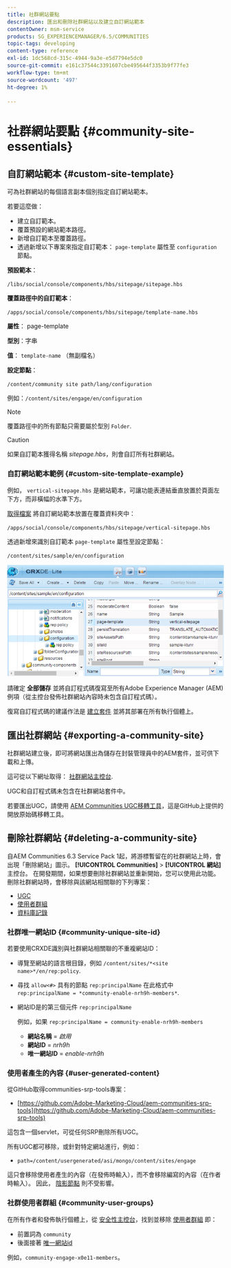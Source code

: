 ```yaml
---
title: 社群網站要點
description: 匯出和刪除社群網站以及建立自訂網站範本
contentOwner: msm-service
products: SG_EXPERIENCEMANAGER/6.5/COMMUNITIES
topic-tags: developing
content-type: reference
exl-id: 1dc568cd-315c-4944-9a3e-e5d7794e5dc0
source-git-commit: e161c37544c3391607cbe495644f3353b9f77fe3
workflow-type: tm+mt
source-wordcount: '497'
ht-degree: 1%

---
```


# 社群網站要點 {#community-site-essentials}

## 自訂網站範本 {#custom-site-template}

可為社群網站的每個語言副本個別指定自訂網站範本。

若要這麼做：

* 建立自訂範本。
* 覆蓋預設的網站範本路徑。
* 新增自訂範本至覆蓋路徑。
* 透過新增以下專案來指定自訂範本： `page-template` 屬性至 `configuration` 節點。

**預設範本**：

`/libs/social/console/components/hbs/sitepage/sitepage.hbs`

**覆蓋路徑中的自訂範本**：

`/apps/social/console/components/hbs/sitepage/template-name.hbs`

**屬性**： page-template

**型別**：字串

**值**： `template-name` （無副檔名）

**設定節點**：

`/content/community site path/lang/configuration`

例如：`/content/sites/engage/en/configuration`

>[!NOTE]
>
>覆蓋路徑中的所有節點只需要屬於型別 `Folder`.

>[!CAUTION]
>
>如果自訂範本獲得名稱 *sitepage.hbs*，則會自訂所有社群網站。

### 自訂網站範本範例 {#custom-site-template-example}

例如， `vertical-sitepage.hbs` 是網站範本，可讓功能表連結垂直放置於頁面左下方，而非橫幅的水準下方。

[取得檔案](assets/vertical-sitepage.hbs)
將自訂網站範本放置在覆蓋資料夾中：

`/apps/social/console/components/hbs/sitepage/vertical-sitepage.hbs`

透過新增來識別自訂範本 `page-template` 屬性至設定節點：

`/content/sites/sample/en/configuration`

![crxde-siteconfiguration](assets/crxde-siteconfiguration.png)

請確定 **全部儲存** 並將自訂程式碼復寫至所有Adobe Experience Manager (AEM)例項（從主控台發佈社群網站內容時未包含自訂程式碼）。

復寫自訂程式碼的建議作法是 [建立套件](../../help/sites-administering/package-manager.md#creating-a-new-package) 並將其部署在所有執行個體上。

## 匯出社群網站 {#exporting-a-community-site}

社群網站建立後，即可將網站匯出為儲存在封裝管理員中的AEM套件，並可供下載和上傳。

這可從以下網址取得： [社群網站主控台](sites-console.md#exporting-the-site).

UGC和自訂程式碼未包含在社群網站套件中。

若要匯出UGC，請使用 [AEM Communities UGC移轉工具](https://github.com/Adobe-Marketing-Cloud/aem-communities-ugc-migration)，這是GitHub上提供的開放原始碼移轉工具。

## 刪除社群網站 {#deleting-a-community-site}

自AEM Communities 6.3 Service Pack 1起，將游標暫留在的社群網站上時，會出現「刪除網站」圖示。 **[!UICONTROL Communities]** > **[!UICONTROL 網站]** 主控台。 在開發期間，如果想要刪除社群網站並重新開始，您可以使用此功能。 刪除社群網站時，會移除與該網站相關聯的下列專案：

* [UGC](#user-generated-content)
* [使用者群組](#community-user-groups)
* [資料庫記錄](#database-records)

### 社群唯一網站ID {#community-unique-site-id}

若要使用CRXDE識別與社群網站相關聯的不重複網站ID：

* 導覽至網站的語言根目錄，例如 `/content/sites/*<site name>*/en/rep:policy`.

* 尋找 `allow<#>` 具有的節點 `rep:principalName` 在此格式中 `rep:principalName = *community-enable-nrh9h-members*`.

* 網站ID是的第三個元件 `rep:principalName`

  例如，如果 `rep:principalName = community-enable-nrh9h-members`

   * **網站名稱** = *啟用*
   * **網站ID** = *nrh9h*
   * **唯一網站ID** = *enable-nrh9h*

### 使用者產生的內容 {#user-generated-content}

從GitHub取得communities-srp-tools專案：

* [https://github.com/Adobe-Marketing-Cloud/aem-communities-srp-tools](https://github.com/Adobe-Marketing-Cloud/aem-communities-srp-tools)

這包含一個servlet，可從任何SRP刪除所有UGC。

所有UGC都可移除，或針對特定網站進行，例如：

* `path=/content/usergenerated/asi/mongo/content/sites/engage`

這只會移除使用者產生的內容（在發佈時輸入），而不會移除編寫的內容（在作者時輸入）。 因此， [陰影節點](srp.md#shadownodes) 則不受影響。

### 社群使用者群組 {#community-user-groups}

在所有作者和發佈執行個體上，從 [安全性主控台](../../help/sites-administering/security.md)，找到並移除 [使用者群組](users.md) 即：

* 前置詞為 `community`
* 後面接著 [唯一網站id](#community-unique-site-id)

例如，`community-engage-x0e11-members`。
